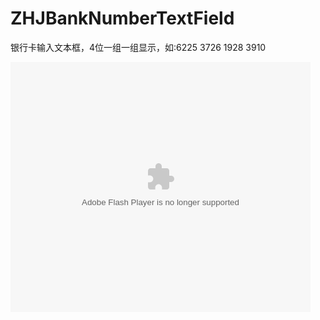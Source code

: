# ZHJBankNumberTextField
银行卡输入文本框，4位一组一组显示，如:6225 3726 1928 3910
	
<embed src="https://github.com/heavensword/ZHJBankNumberTextField/blob/master/Demo/banknumber_demo.mov" allowFullScreen="true" quality="high" width="480" height="400" align="middle" allowScriptAccess="always" type="application/x-shockwave-flash"></embed>
